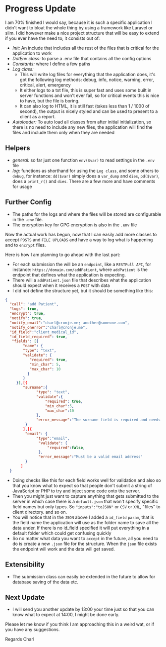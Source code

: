 # Progress Update

I am 70% finished I would say, because it is such a specific application I didn't want to bloat the whole thing by using a framework like Laravel or slim. I did however make a nice project structure that will be easy to extend if you ever have the need to, it consists out of:
- *Init:* An include that includes all the rest of the files that is critical for the  application to work
- *DotEnv class:* to parse a .env file that contains all the config options
- *Constants:* where I define a few paths
- *Log class:* 
  - This will write log files for everything that the application does, it's got the following log methods: debug, info, notice, warning, error, critical, alert, emergency
  - It either logs to a txt file, this is super fast and uses some built in server functions and won't ever fail, so for critical events this is nice to have, but the file is boring.
  - It can also log to HTML, it is still fast (takes less than 1 / 1000 of second), the output is nicely styled and can be used to present to a client as a report.
- *Autoloader:* To auto load all classes from after initial initialization, so there is no need to include any new files, the application will find the files and include them only when they are needed

## Helpers
- *general:* so far just one function `env($var)` to read settings in the `.env` file
- *log:* functions as shorthand for using the `Log class`, and some others to `debug`, for instance: `dd($var)` simply does a `var_dump` and `dies`, `pd($var)`, does a `print_r()` and `dies`. There are a few more and have comments for usage

## Further Config
- The paths for the logs and where the files will be stored are configurable in the `.env` file.
- The encryption key for GPG encryption is also in the `.env` file

Now the actual work has begun, now that I can easily add more classes to accept `POSTS` and `FILE UPLOADS` and have a way to log what is happening and to `encrypt` files.

Here is how I am planning to go ahead with the last part:

- For each submission the will be an `endpoint`, like a `RESTFull API`, for instance: `https://domain.com/addPatient`, where `addPatient` is the endpoint that defines what the application is expecting.
- There will a `addPatient.json` file that describes what the application should expect when it receives a `POST` with data
- I did not define the structure yet, but it should be something like this:

```json
{
  "call": "add Patient",
  "logs": true,
  "encrypt": true,
  "notify": true,
  "notify_email":"charl@cronje.me; another@someone.com",
  "notify_onerror":"charl@cronje.me",
  "id_field":"client_medical_id",
  "id_field_required": true,
   "fields": [{
        "name": {
        "type": "text",
        "validate": {
           "required": true,
           "min_char": 5,
           "max_char": 10
          }
        }
     }],[{
        "surname":{
              "type": "text",
              "validate":{
                  "required": true,
                  "min_char":5,
                  "max_char":10
              },
              "error_message":"The surname field is required and needs to be 5 characters and less than 10 characters"
         }
        ],[{
         "email": {
              "type":"email",
               "validate": {
                   "required":false,
               },
               "error_message":"Must be a valid email address"
         }
       ]  
  }
```

- Doing checks like this for each field works well for validation and also so that you know what to expect so that people don't submit a string of JavaScript or PHP to try and inject some code onto the server.
- Then you might just want to capture anything that gets submitted to the server in which case there is a `default.json` that won't specify specific field names but only types. So `"inputs":"toJSON"` or `CSV` or `XML`, "files" to client directory. and so on.
- You will notice that in the `JSON` above I added a `id_field` `param`, that is the field name the application will use as the folder name to save all the data under. If there is no id_field specified it will put everything in a default folder which could get confusing quickly
- So no matter what data you want to `accept` in the future, all you need to do is create a new `.json` file for the structure. When the `json` file exists the endpoint will work and the data will get saved.

## Extensibility

- The submission class can easily be extended in the future to allow for database saving of the data etc.

## Next Update

- I will send you another update by 13:00 your time just so that you can know what to expect at 14:00, I might be done early.

Please let me know if you think I am approaching this in a weird wat, or if you have any suggestions.

Regards
Charl